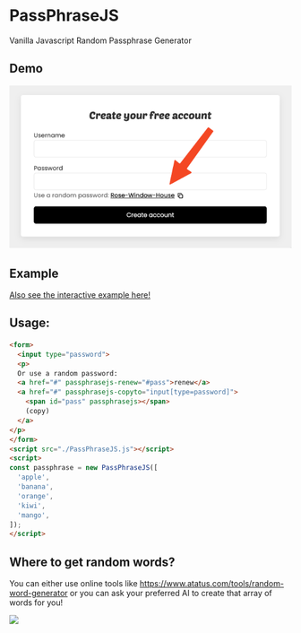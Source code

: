 # PassPhraseJS

Vanilla Javascript Random Passphrase Generator

## Demo

<img src=demo.png alt="PassPhraseJS Demo">

## Example

<a href="example.html">Also see the interactive example here!</a>

## Usage:

```html
<form>
  <input type="password">
  <p>
  Or use a random password:
  <a href="#" passphrasejs-renew="#pass">renew</a>
  <a href="#" passphrasejs-copyto="input[type=password]">
    <span id="pass" passphrasejs></span>
    (copy)
  </a>
</p>
</form>
<script src="./PassPhraseJS.js"></script>
<script>
const passphrase = new PassPhraseJS([
  'apple',
  'banana',
  'orange',
  'kiwi',
  'mango',
]);
</script>
```

## Where to get random words?

You can either use online tools like https://www.atatus.com/tools/random-word-generator or you can ask your preferred AI to create that array of words for you!

<img src=https://i.imgur.com/lqrHOws.png>
